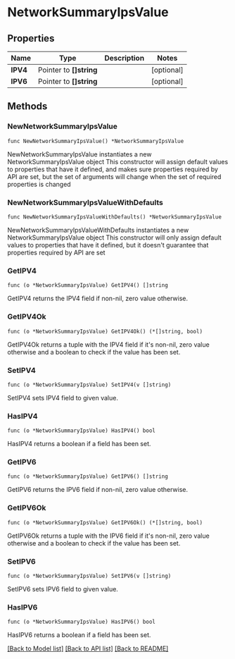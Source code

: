 # NetworkSummaryIpsValue

## Properties

Name | Type | Description | Notes
------------ | ------------- | ------------- | -------------
**IPV4** | Pointer to **[]string** |  | [optional] 
**IPV6** | Pointer to **[]string** |  | [optional] 

## Methods

### NewNetworkSummaryIpsValue

`func NewNetworkSummaryIpsValue() *NetworkSummaryIpsValue`

NewNetworkSummaryIpsValue instantiates a new NetworkSummaryIpsValue object
This constructor will assign default values to properties that have it defined,
and makes sure properties required by API are set, but the set of arguments
will change when the set of required properties is changed

### NewNetworkSummaryIpsValueWithDefaults

`func NewNetworkSummaryIpsValueWithDefaults() *NetworkSummaryIpsValue`

NewNetworkSummaryIpsValueWithDefaults instantiates a new NetworkSummaryIpsValue object
This constructor will only assign default values to properties that have it defined,
but it doesn't guarantee that properties required by API are set

### GetIPV4

`func (o *NetworkSummaryIpsValue) GetIPV4() []string`

GetIPV4 returns the IPV4 field if non-nil, zero value otherwise.

### GetIPV4Ok

`func (o *NetworkSummaryIpsValue) GetIPV4Ok() (*[]string, bool)`

GetIPV4Ok returns a tuple with the IPV4 field if it's non-nil, zero value otherwise
and a boolean to check if the value has been set.

### SetIPV4

`func (o *NetworkSummaryIpsValue) SetIPV4(v []string)`

SetIPV4 sets IPV4 field to given value.

### HasIPV4

`func (o *NetworkSummaryIpsValue) HasIPV4() bool`

HasIPV4 returns a boolean if a field has been set.

### GetIPV6

`func (o *NetworkSummaryIpsValue) GetIPV6() []string`

GetIPV6 returns the IPV6 field if non-nil, zero value otherwise.

### GetIPV6Ok

`func (o *NetworkSummaryIpsValue) GetIPV6Ok() (*[]string, bool)`

GetIPV6Ok returns a tuple with the IPV6 field if it's non-nil, zero value otherwise
and a boolean to check if the value has been set.

### SetIPV6

`func (o *NetworkSummaryIpsValue) SetIPV6(v []string)`

SetIPV6 sets IPV6 field to given value.

### HasIPV6

`func (o *NetworkSummaryIpsValue) HasIPV6() bool`

HasIPV6 returns a boolean if a field has been set.


[[Back to Model list]](../README.md#documentation-for-models) [[Back to API list]](../README.md#documentation-for-api-endpoints) [[Back to README]](../README.md)


